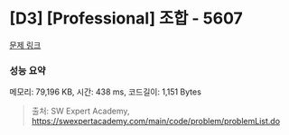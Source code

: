# [D3] [Professional] 조합 - 5607 

[문제 링크](https://swexpertacademy.com/main/code/problem/problemDetail.do?contestProbId=AWXGKdbqczEDFAUo) 

### 성능 요약

메모리: 79,196 KB, 시간: 438 ms, 코드길이: 1,151 Bytes



> 출처: SW Expert Academy, https://swexpertacademy.com/main/code/problem/problemList.do